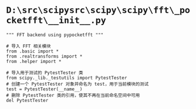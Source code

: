 # `D:\src\scipysrc\scipy\scipy\fft\_pocketfft\__init__.py`

```
""" FFT backend using pypocketfft """

# 导入 FFT 相关模块
from .basic import *
from .realtransforms import *
from .helper import *

# 导入用于测试的 PytestTester 类
from scipy._lib._testutils import PytestTester
# 创建一个 PytestTester 对象并命名为 test，用于当前模块的测试
test = PytestTester(__name__)
# 删除 PytestTester 类的引用，使其不再在当前命名空间中可用
del PytestTester
```